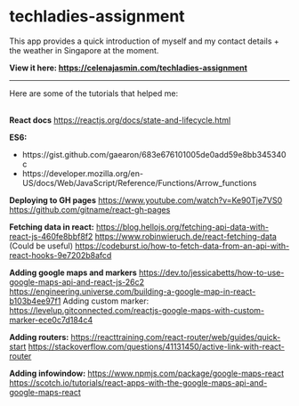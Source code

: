 # techladies-assignment
This app provides a quick introduction of myself and my contact details + the weather in Singapore at the moment.

<strong>View it here: https://celenajasmin.com/techladies-assignment</strong>

<hr>
Here are some of the tutorials that helped me:<br><br>

<strong>React docs</strong>
https://reactjs.org/docs/state-and-lifecycle.html

<strong>ES6:</strong>
<ul>
  <li>https://gist.github.com/gaearon/683e676101005de0add59e8bb345340c</li>
  <li>https://developer.mozilla.org/en-US/docs/Web/JavaScript/Reference/Functions/Arrow_functions</li>
</ul>

<strong>Deploying to GH pages</strong>
https://www.youtube.com/watch?v=Ke90Tje7VS0
https://github.com/gitname/react-gh-pages

<strong>Fetching data in react:</strong>
https://blog.hellojs.org/fetching-api-data-with-react-js-460fe8bbf8f2
https://www.robinwieruch.de/react-fetching-data
(Could be useful) https://codeburst.io/how-to-fetch-data-from-an-api-with-react-hooks-9e7202b8afcd

<strong>Adding google maps and markers</strong>
https://dev.to/jessicabetts/how-to-use-google-maps-api-and-react-js-26c2
https://engineering.universe.com/building-a-google-map-in-react-b103b4ee97f1
Adding custom marker: https://levelup.gitconnected.com/reactjs-google-maps-with-custom-marker-ece0c7d184c4

<strong>Adding routers:</strong>
https://reacttraining.com/react-router/web/guides/quick-start
https://stackoverflow.com/questions/41131450/active-link-with-react-router

<strong>Adding infowindow:</strong>
https://www.npmjs.com/package/google-maps-react
https://scotch.io/tutorials/react-apps-with-the-google-maps-api-and-google-maps-react
